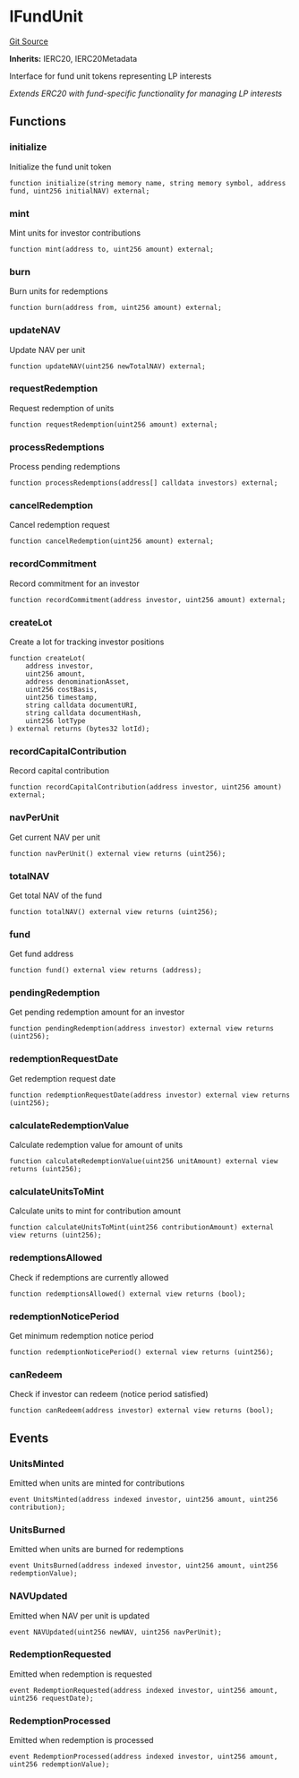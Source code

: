 # IFundUnit
[Git Source](https://github.com/capsign/protocol/blob/dfa6820124c5610a6bfa06329447dbae7c24bc0a/src/Funds/fund/interfaces/IFundUnit.sol)

**Inherits:**
IERC20, IERC20Metadata

Interface for fund unit tokens representing LP interests

*Extends ERC20 with fund-specific functionality for managing LP interests*


## Functions
### initialize

Initialize the fund unit token


```solidity
function initialize(string memory name, string memory symbol, address fund, uint256 initialNAV) external;
```

### mint

Mint units for investor contributions


```solidity
function mint(address to, uint256 amount) external;
```

### burn

Burn units for redemptions


```solidity
function burn(address from, uint256 amount) external;
```

### updateNAV

Update NAV per unit


```solidity
function updateNAV(uint256 newTotalNAV) external;
```

### requestRedemption

Request redemption of units


```solidity
function requestRedemption(uint256 amount) external;
```

### processRedemptions

Process pending redemptions


```solidity
function processRedemptions(address[] calldata investors) external;
```

### cancelRedemption

Cancel redemption request


```solidity
function cancelRedemption(uint256 amount) external;
```

### recordCommitment

Record commitment for an investor


```solidity
function recordCommitment(address investor, uint256 amount) external;
```

### createLot

Create a lot for tracking investor positions


```solidity
function createLot(
    address investor,
    uint256 amount,
    address denominationAsset,
    uint256 costBasis,
    uint256 timestamp,
    string calldata documentURI,
    string calldata documentHash,
    uint256 lotType
) external returns (bytes32 lotId);
```

### recordCapitalContribution

Record capital contribution


```solidity
function recordCapitalContribution(address investor, uint256 amount) external;
```

### navPerUnit

Get current NAV per unit


```solidity
function navPerUnit() external view returns (uint256);
```

### totalNAV

Get total NAV of the fund


```solidity
function totalNAV() external view returns (uint256);
```

### fund

Get fund address


```solidity
function fund() external view returns (address);
```

### pendingRedemption

Get pending redemption amount for an investor


```solidity
function pendingRedemption(address investor) external view returns (uint256);
```

### redemptionRequestDate

Get redemption request date


```solidity
function redemptionRequestDate(address investor) external view returns (uint256);
```

### calculateRedemptionValue

Calculate redemption value for amount of units


```solidity
function calculateRedemptionValue(uint256 unitAmount) external view returns (uint256);
```

### calculateUnitsToMint

Calculate units to mint for contribution amount


```solidity
function calculateUnitsToMint(uint256 contributionAmount) external view returns (uint256);
```

### redemptionsAllowed

Check if redemptions are currently allowed


```solidity
function redemptionsAllowed() external view returns (bool);
```

### redemptionNoticePeriod

Get minimum redemption notice period


```solidity
function redemptionNoticePeriod() external view returns (uint256);
```

### canRedeem

Check if investor can redeem (notice period satisfied)


```solidity
function canRedeem(address investor) external view returns (bool);
```

## Events
### UnitsMinted
Emitted when units are minted for contributions


```solidity
event UnitsMinted(address indexed investor, uint256 amount, uint256 contribution);
```

### UnitsBurned
Emitted when units are burned for redemptions


```solidity
event UnitsBurned(address indexed investor, uint256 amount, uint256 redemptionValue);
```

### NAVUpdated
Emitted when NAV per unit is updated


```solidity
event NAVUpdated(uint256 newNAV, uint256 navPerUnit);
```

### RedemptionRequested
Emitted when redemption is requested


```solidity
event RedemptionRequested(address indexed investor, uint256 amount, uint256 requestDate);
```

### RedemptionProcessed
Emitted when redemption is processed


```solidity
event RedemptionProcessed(address indexed investor, uint256 amount, uint256 redemptionValue);
```

